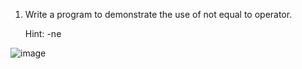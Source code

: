 1) Write a program to demonstrate the use of not equal to operator.
   
   Hint: -ne

![image](https://github.com/Sharath15eUR/PandiMuniasamyM/assets/65610375/41c2c750-3496-4681-b2ee-233eb4c3f14d)
